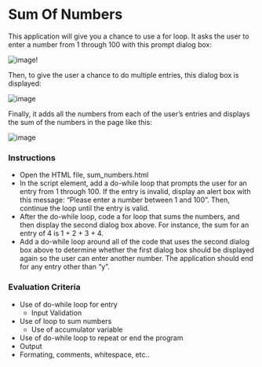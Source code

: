 # Sum Of Numbers

This application will give you a chance to use a for loop. It asks the user to enter a number from 1 through 100 with this prompt dialog box:  

![image](https://user-images.githubusercontent.com/17011204/206528869-fc0610d0-02f4-4416-bbe3-9e8f82320732.png)!

Then, to give the user a chance to do multiple entries, this dialog box is displayed:  

![image](https://user-images.githubusercontent.com/17011204/206529094-25ce5401-a55e-461e-aff6-b291deedbf37.png)

Finally, it adds all the numbers from each of the user’s entries and displays the sum of the numbers in the page like this:  

![image](https://user-images.githubusercontent.com/17011204/206529240-8084551d-9984-498f-9209-80fd3efc8e72.png)

### Instructions

- Open the HTML file, sum_numbers.html
- In the script element, add a do-while loop that prompts the user for an entry from 1 through 100. If the entry is invalid, display an alert box with this message: “Please enter a number between 1 and 100”. Then, continue the loop until the entry is valid.
- After the do-while loop, code a for loop that sums the numbers, and then display the second dialog box above. For instance, the sum for an entry of 4 is 1 + 2 + 3 + 4. 
- Add a do-while loop around all of the code that uses the second dialog box above to determine whether the first dialog box should be displayed again so the user can enter another number. The application should end for any entry other than “y”.

### Evaluation Criteria


- Use of do-while loop for entry
  - Input Validation
- Use of loop to sum numbers
  - Use of accumulator variable
- Use of do-while loop to repeat or end the program
- Output
- Formating, comments, whitespace, etc..
